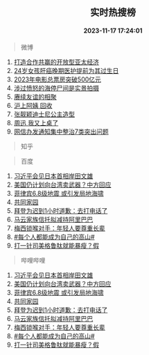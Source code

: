 <div align="center"><h2>实时热搜榜</h2><h4>2023-11-17 17:24:01</h4></div>

> 微博  

1. [打造合作共赢的开放型亚太经济](https://s.weibo.com/weibo?q=%23%E6%89%93%E9%80%A0%E5%90%88%E4%BD%9C%E5%85%B1%E8%B5%A2%E7%9A%84%E5%BC%80%E6%94%BE%E5%9E%8B%E4%BA%9A%E5%A4%AA%E7%BB%8F%E6%B5%8E%23&t=31&band_rank=1&Refer=top)<br />
2. [24岁女孩肝癌晚期医护提前为其过生日](https://s.weibo.com/weibo?q=%2324%E5%B2%81%E5%A5%B3%E5%AD%A9%E8%82%9D%E7%99%8C%E6%99%9A%E6%9C%9F%E5%8C%BB%E6%8A%A4%E6%8F%90%E5%89%8D%E4%B8%BA%E5%85%B6%E8%BF%87%E7%94%9F%E6%97%A5%23&t=31&band_rank=2&Refer=top)<br />
3. [2023年电影总票房突破500亿元](https://s.weibo.com/weibo?q=%232023%E5%B9%B4%E7%94%B5%E5%BD%B1%E6%80%BB%E7%A5%A8%E6%88%BF%E7%AA%81%E7%A0%B4500%E4%BA%BF%E5%85%83%23&t=31&band_rank=3&Refer=top)<br />
4. [涉过愤怒的海停尸间是实景拍摄](https://s.weibo.com/weibo?q=%23%E6%B6%89%E8%BF%87%E6%84%A4%E6%80%92%E7%9A%84%E6%B5%B7%E5%81%9C%E5%B0%B8%E9%97%B4%E6%98%AF%E5%AE%9E%E6%99%AF%E6%8B%8D%E6%91%84%23&t=31&band_rank=4&Refer=top)<br />
5. [赓续友谊的相聚](https://s.weibo.com/weibo?q=%23%E8%B5%93%E7%BB%AD%E5%8F%8B%E8%B0%8A%E7%9A%84%E7%9B%B8%E8%81%9A%23&t=31&band_rank=5&Refer=top)<br />
6. [沪上阿姨 回收](https://s.weibo.com/weibo?q=%E6%B2%AA%E4%B8%8A%E9%98%BF%E5%A7%A8%20%E5%9B%9E%E6%94%B6&t=31&band_rank=6&Refer=top)<br />
7. [张靓颖迪士尼公主造型](https://s.weibo.com/weibo?q=%23%E5%BC%A0%E9%9D%93%E9%A2%96%E8%BF%AA%E5%A3%AB%E5%B0%BC%E5%85%AC%E4%B8%BB%E9%80%A0%E5%9E%8B%23&t=31&band_rank=7&Refer=top)<br />
8. [周迅 我又上桌了](https://s.weibo.com/weibo?q=%E5%91%A8%E8%BF%85%20%E6%88%91%E5%8F%88%E4%B8%8A%E6%A1%8C%E4%BA%86&t=31&band_rank=8&Refer=top)<br />
9. [网信办发通知集中整治7类突出问题](https://s.weibo.com/weibo?q=%23%E7%BD%91%E4%BF%A1%E5%8A%9E%E5%8F%91%E9%80%9A%E7%9F%A5%E9%9B%86%E4%B8%AD%E6%95%B4%E6%B2%BB7%E7%B1%BB%E7%AA%81%E5%87%BA%E9%97%AE%E9%A2%98%23&t=31&band_rank=9&Refer=top)<br />

> 知乎  


> 百度  

1. [习近平会见日本首相岸田文雄](https://www.baidu.com/s?wd=%E4%B9%A0%E8%BF%91%E5%B9%B3%E4%BC%9A%E8%A7%81%E6%97%A5%E6%9C%AC%E9%A6%96%E7%9B%B8%E5%B2%B8%E7%94%B0%E6%96%87%E9%9B%84&sa=fyb_news&rsv_dl=fyb_news)<br />
2. [美国仍计划向台湾卖武器？中方回应](https://www.baidu.com/s?wd=%E7%BE%8E%E5%9B%BD%E4%BB%8D%E8%AE%A1%E5%88%92%E5%90%91%E5%8F%B0%E6%B9%BE%E5%8D%96%E6%AD%A6%E5%99%A8%EF%BC%9F%E4%B8%AD%E6%96%B9%E5%9B%9E%E5%BA%94&sa=fyb_news&rsv_dl=fyb_news)<br />
3. [菲律宾6.8级地震 或引发局地海啸](https://www.baidu.com/s?wd=%E8%8F%B2%E5%BE%8B%E5%AE%BE6.8%E7%BA%A7%E5%9C%B0%E9%9C%87+%E6%88%96%E5%BC%95%E5%8F%91%E5%B1%80%E5%9C%B0%E6%B5%B7%E5%95%B8&sa=fyb_news&rsv_dl=fyb_news)<br />
4. [共同家园](https://www.baidu.com/s?wd=%E5%85%B1%E5%90%8C%E5%AE%B6%E5%9B%AD&sa=fyb_news&rsv_dl=fyb_news)<br />
5. [拜登为迟到1小时道歉：去打电话了](https://www.baidu.com/s?wd=%E6%8B%9C%E7%99%BB%E4%B8%BA%E8%BF%9F%E5%88%B01%E5%B0%8F%E6%97%B6%E9%81%93%E6%AD%89%EF%BC%9A%E5%8E%BB%E6%89%93%E7%94%B5%E8%AF%9D%E4%BA%86&sa=fyb_news&rsv_dl=fyb_news)<br />
6. [马云家族信托拟减持阿里巴巴](https://www.baidu.com/s?wd=%E9%A9%AC%E4%BA%91%E5%AE%B6%E6%97%8F%E4%BF%A1%E6%89%98%E6%8B%9F%E5%87%8F%E6%8C%81%E9%98%BF%E9%87%8C%E5%B7%B4%E5%B7%B4&sa=fyb_news&rsv_dl=fyb_news)<br />
7. [梅西锁喉对手：年轻人要尊重长辈](https://www.baidu.com/s?wd=%E6%A2%85%E8%A5%BF%E9%94%81%E5%96%89%E5%AF%B9%E6%89%8B%EF%BC%9A%E5%B9%B4%E8%BD%BB%E4%BA%BA%E8%A6%81%E5%B0%8A%E9%87%8D%E9%95%BF%E8%BE%88&sa=fyb_news&rsv_dl=fyb_news)<br />
8. [#每个人都能成为自己的高山#](https://www.baidu.com/s?wd=%23%E6%AF%8F%E4%B8%AA%E4%BA%BA%E9%83%BD%E8%83%BD%E6%88%90%E4%B8%BA%E8%87%AA%E5%B7%B1%E7%9A%84%E9%AB%98%E5%B1%B1%23&sa=fyb_news&rsv_dl=fyb_news)<br />
9. [打一针司美格鲁肽就能暴瘦？假](https://www.baidu.com/s?wd=%E6%89%93%E4%B8%80%E9%92%88%E5%8F%B8%E7%BE%8E%E6%A0%BC%E9%B2%81%E8%82%BD%E5%B0%B1%E8%83%BD%E6%9A%B4%E7%98%A6%EF%BC%9F%E5%81%87&sa=fyb_news&rsv_dl=fyb_news)<br />

> 哔哩哔哩  

1. [习近平会见日本首相岸田文雄](https://www.baidu.com/s?wd=%E4%B9%A0%E8%BF%91%E5%B9%B3%E4%BC%9A%E8%A7%81%E6%97%A5%E6%9C%AC%E9%A6%96%E7%9B%B8%E5%B2%B8%E7%94%B0%E6%96%87%E9%9B%84&sa=fyb_news&rsv_dl=fyb_news)<br />
2. [美国仍计划向台湾卖武器？中方回应](https://www.baidu.com/s?wd=%E7%BE%8E%E5%9B%BD%E4%BB%8D%E8%AE%A1%E5%88%92%E5%90%91%E5%8F%B0%E6%B9%BE%E5%8D%96%E6%AD%A6%E5%99%A8%EF%BC%9F%E4%B8%AD%E6%96%B9%E5%9B%9E%E5%BA%94&sa=fyb_news&rsv_dl=fyb_news)<br />
3. [菲律宾6.8级地震 或引发局地海啸](https://www.baidu.com/s?wd=%E8%8F%B2%E5%BE%8B%E5%AE%BE6.8%E7%BA%A7%E5%9C%B0%E9%9C%87+%E6%88%96%E5%BC%95%E5%8F%91%E5%B1%80%E5%9C%B0%E6%B5%B7%E5%95%B8&sa=fyb_news&rsv_dl=fyb_news)<br />
4. [共同家园](https://www.baidu.com/s?wd=%E5%85%B1%E5%90%8C%E5%AE%B6%E5%9B%AD&sa=fyb_news&rsv_dl=fyb_news)<br />
5. [拜登为迟到1小时道歉：去打电话了](https://www.baidu.com/s?wd=%E6%8B%9C%E7%99%BB%E4%B8%BA%E8%BF%9F%E5%88%B01%E5%B0%8F%E6%97%B6%E9%81%93%E6%AD%89%EF%BC%9A%E5%8E%BB%E6%89%93%E7%94%B5%E8%AF%9D%E4%BA%86&sa=fyb_news&rsv_dl=fyb_news)<br />
6. [马云家族信托拟减持阿里巴巴](https://www.baidu.com/s?wd=%E9%A9%AC%E4%BA%91%E5%AE%B6%E6%97%8F%E4%BF%A1%E6%89%98%E6%8B%9F%E5%87%8F%E6%8C%81%E9%98%BF%E9%87%8C%E5%B7%B4%E5%B7%B4&sa=fyb_news&rsv_dl=fyb_news)<br />
7. [梅西锁喉对手：年轻人要尊重长辈](https://www.baidu.com/s?wd=%E6%A2%85%E8%A5%BF%E9%94%81%E5%96%89%E5%AF%B9%E6%89%8B%EF%BC%9A%E5%B9%B4%E8%BD%BB%E4%BA%BA%E8%A6%81%E5%B0%8A%E9%87%8D%E9%95%BF%E8%BE%88&sa=fyb_news&rsv_dl=fyb_news)<br />
8. [#每个人都能成为自己的高山#](https://www.baidu.com/s?wd=%23%E6%AF%8F%E4%B8%AA%E4%BA%BA%E9%83%BD%E8%83%BD%E6%88%90%E4%B8%BA%E8%87%AA%E5%B7%B1%E7%9A%84%E9%AB%98%E5%B1%B1%23&sa=fyb_news&rsv_dl=fyb_news)<br />
9. [打一针司美格鲁肽就能暴瘦？假](https://www.baidu.com/s?wd=%E6%89%93%E4%B8%80%E9%92%88%E5%8F%B8%E7%BE%8E%E6%A0%BC%E9%B2%81%E8%82%BD%E5%B0%B1%E8%83%BD%E6%9A%B4%E7%98%A6%EF%BC%9F%E5%81%87&sa=fyb_news&rsv_dl=fyb_news)<br />
